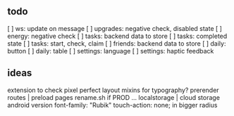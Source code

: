 ## todo

[ ] ws: update on message
[ ] upgrades: negative check, disabled state
[ ] energy: negative check
[ ] tasks: backend data to store
[ ] tasks: completed state
[ ] tasks: start, check, claim
[ ] friends: backend data to store
[ ] daily: button
[ ] daily: table
[ ] settings: language
[ ] settings: haptic feedback

## ideas

extension to check pixel perfect layout
mixins for typography?
prerender routes | preload pages
rename.sh
if PROD ...
localstorage | cloud storage
android version font-family: "Rubik"
touch-action: none; in bigger radius
